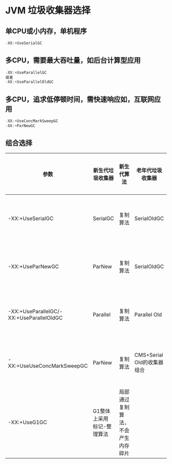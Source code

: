 JVM 垃圾收集器选择
====
## 单CPU或小内存，单机程序
  ```java
  -XX:+UseSerialGC
  ```
## 多CPU，需要最大吞吐量，如后台计算型应用
   ```java
   -XX:+UseParallelGC
  或者
  -XX:+UseParallelOldGC
  ```
## 多CPU，追求低停顿时间，需快速响应如，互联网应用
  ```java
  -XX:+UseConcMarkSweepGC
  -XX:+ParNewGC
  ```
 ## 组合选择
  <table>
    <thead>
      <tr>
        <th>参数</th>
        <th>新生代垃圾收集器</th>
        <th>新生代算法</th>
        <th>老年代垃圾收集器</th>
        <th>老年代算法</th>
      </tr>
  </thead>
  <tbody>
    <tr>
      <td>-XX:+UseSerialGC</td>
      <td>SerialGC</td>
      <td>复制算法</td>
      <td>SerialOldGC</td>
      <td>标记整理算法</td>
    </tr>
    <tr>
      <td>-XX:+UseParNewGC</td>
      <td>ParNew</td>
      <td>复制算法</td>
      <td>SerialOldGC</td>
      <td>标记整理算法</td>
    </tr> 
    <tr>
      <td>-XX:+UseParallelGC/-XX:+UseParallelOldGC</td>
      <td>Parallel</td>
      <td>复制算法</td>
      <td>Parallel Old</td>
      <td>标记整理算法</td>
    </tr>
    <tr>
      <td>-XX:+UseUseConcMarkSweepGC</td>
      <td>ParNew</td>
      <td>复制算法</td>
      <td>CMS+Serial Old的收集器组合</td>
      <td>标记清除算法</td>
    </tr>
    <tr>
      <td>-XX:+UseG1GC</td>
      <td>G1整体上采用 标记-整理算法</td>
      <td>局部通过复制算法，不会产生内存碎片</td>
    </tr>
  </tbody>
</table>

